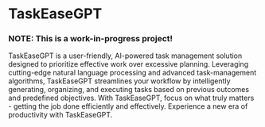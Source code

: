 # TaskEaseGPT

### NOTE: This is a work-in-progress project!

TaskEaseGPT is a user-friendly, AI-powered task management solution designed to prioritize effective work over excessive
planning. Leveraging cutting-edge natural language processing and advanced task-management algorithms, TaskEaseGPT
streamlines your workflow by intelligently generating, organizing, and executing tasks based on previous outcomes and
predefined objectives. With TaskEaseGPT, focus on what truly matters - getting the job done efficiently and effectively.
Experience a new era of productivity with TaskEaseGPT.
